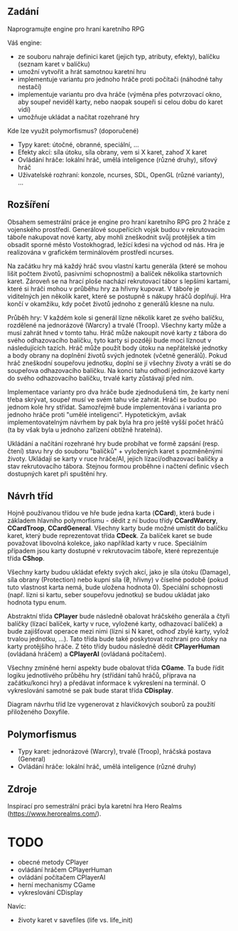 ## Zadání

Naprogramujte engine pro hraní karetního RPG

Váš engine:

- ze souboru nahraje definici karet (jejich typ, atributy, efekty), balíčku (seznam karet v balíčku)
- umožní vytvořit a hrát samotnou karetní hru
- implementuje variantu pro jednoho hráče proti počítači (náhodné tahy nestačí)
- implementuje variantu pro dva hráče (výměna přes potvrzovací okno, aby soupeř neviděl karty, nebo naopak soupeři si celou dobu do karet vidí)
- umožňuje ukládat a načítat rozehrané hry

Kde lze využít polymorfismus? (doporučené)

- Typy karet: útočné, obranné, speciální, ...
- Efekty akcí: síla útoku, síla obrany, vem si X karet, zahoď X karet
- Ovládání hráče: lokální hráč, umělá inteligence (různé druhy), síťový hráč
- Uživatelské rozhraní: konzole, ncurses, SDL, OpenGL (různé varianty), ...

## Rozšíření

Obsahem semestrální práce je engine pro hraní karetního RPG pro 2 hráče z vojenského prostředí. Generálové soupeřících vojsk budou v rekrutovacím táboře nakupovat nové karty, aby mohli zneškodnit svůj protějšek a tím obsadit sporné město Vostokhograd, ležící kdesi na východ od nás. Hra je realizována v grafickém terminálovém prostředí ncurses.

Na začátku hry má každý hráč svou vlastní kartu generála (které se mohou lišit počtem životů, pasivními schopnostmi) a balíček několika startovních karet. Zároveň se na hrací ploše nachází rekrutovací tábor s lepšími kartami, které si hráči mohou v průběhu hry za hřivny kupovat. V táboře je viditelných jen několik karet, které se postupně s nákupy hráčů doplňují. Hra končí v okamžiku, kdy počet životů jednoho z generálů klesne na nulu.

Průběh hry: V každém kole si generál lízne několik karet ze svého balíčku, rozdělené na jednorázové (Warcry) a trvalé (Troop). Všechny karty může a musí zahrát hned v tomto tahu. Hráč může nakoupit nové karty z tábora do svého odhazovacího balíčku, tyto karty si později bude moci líznout v následujících tazích. Hráč může použít body útoku na nepřátelské jednotky a body obrany na doplnění životů svých jednotek (včetně generálů). Pokud hráč zneškodní soupeřovu jednotku, doplní se jí všechny životy a vrátí se do soupeřova odhazovacího balíčku. Na konci tahu odhodí jednorázové karty do svého odhazovacího balíčku, trvalé karty zůstávají před ním.

Implementace varianty pro dva hráče bude zjednodušená tím, že karty není třeba skrývat, soupeř musí ve svém tahu vše zahrát. Hráči se budou po jednom kole hry střídat. Samozřejmě bude implementována i varianta pro jednoho hráče proti "umělé inteligenci". Hypotetickým, avšak implementovatelným návrhem by pak byla hra pro ještě vyšší počet hráčů (ta by však byla u jednoho zařízení obtížně hratelná).

Ukládání a načítání rozehrané hry bude probíhat ve formě zapsání (resp. čtení) stavu hry do souboru "balíčků" + vyložených karet s pozměněnými životy. Ukládají se karty v ruce hráče/AI, jejich lízací/odhazovací balíčky a stav rekrutovacího tábora. Stejnou formou proběhne i načtení definic všech dostupných karet při spuštění hry.

## Návrh tříd

Hojně používanou třídou ve hře bude jedna karta (**CCard**), která bude i základem hlavního polymorfismu - dědit z ní budou třídy **CCardWarcry**, **CCardTroop**, **CCardGeneral**. Všechny karty bude možné umístit do balíčku karet, který bude reprezentovat třída **CDeck**. Za balíček karet se bude považovat libovolná kolekce, jako například karty v ruce. Speciálním případem jsou karty dostupné v rekrutovacím táboře, které reprezentuje třída **CShop**.

Všechny karty budou ukládat efekty svých akcí, jako je síla útoku (Damage), síla obrany (Protection) nebo kupní síla (₴, hřivny) v číselné podobě (pokud tuto vlastnost karta nemá, bude uložena hodnota 0). Speciální schopnosti (např. lízni si kartu, seber soupeřovu jednotku) se budou ukládat jako hodnota typu enum.

Abstraktní třída **CPlayer** bude následně obalovat hráčského generála a čtyři balíčky (lízací balíček, karty v ruce, vyložené karty, odhazovací balíček) a bude zajišťovat operace mezi nimi (lízni si N karet, odhoď zbylé karty, vylož trvalou jednotku, ...). Tato třída bude také poskytovat rozhraní pro útoky na karty protějšího hráče. Z této třídy budou následně dědit **CPlayerHuman** (ovládaná hráčem) a **CPlayerAI** (ovládaná počítačem).

Všechny zmíněné herní aspekty bude obalovat třída **CGame**. Ta bude řídit logiku jednotlivého průběhu hry (střídání tahů hráčů, příprava na začátku/konci hry) a předávat informace k vykreslení na terminál. O vykreslování samotné se pak bude starat třída **CDisplay**.

Diagram návrhu tříd lze vygenerovat z hlavičkových souborů za použití přiloženého Doxyfile.

## Polymorfismus

- Typy karet: jednorázové (Warcry), trvalé (Troop), hráčská postava (General)
- Ovládání hráče: lokální hráč, umělá inteligence (různé druhy)

## Zdroje

Inspirací pro semestrální práci byla karetní hra Hero Realms (https://www.herorealms.com/).

# TODO

- obecné metody CPlayer
- ovládání hráčem CPlayerHuman
- ovládání počítačem CPlayerAI
- herní mechanismy CGame
- vykreslování CDisplay

Navíc:
- životy karet v savefiles (life vs. life_init)